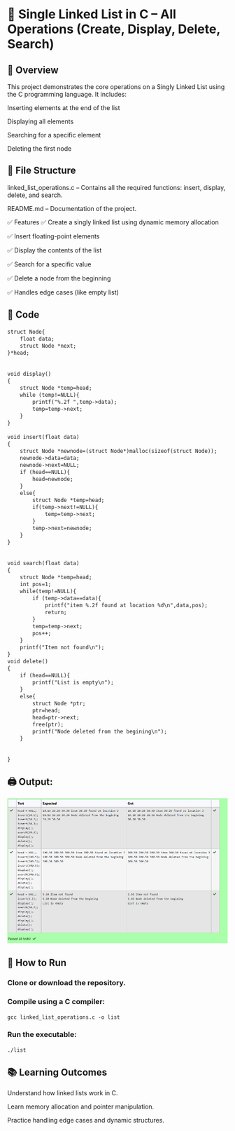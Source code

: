 # 📘 Single Linked List in C – All Operations (Create, Display, Delete, Search)
## 📌 Overview
This project demonstrates the core operations on a Singly Linked List using the C programming language. It includes:

Inserting elements at the end of the list

Displaying all elements

Searching for a specific element

Deleting the first node

## 📂 File Structure
linked_list_operations.c – Contains all the required functions: insert, display, delete, and search.

README.md – Documentation of the project.

✅ Features
✅ Create a singly linked list using dynamic memory allocation

✅ Insert floating-point elements

✅ Display the contents of the list

✅ Search for a specific value

✅ Delete a node from the beginning

✅ Handles edge cases (like empty list)

## 🧠 Code
```
struct Node{
    float data; 
    struct Node *next;
}*head;


void display()
{
    struct Node *temp=head;
    while (temp!=NULL){
        printf("%.2f ",temp->data);
        temp=temp->next;
    }
}

void insert(float data)
{
    struct Node *newnode=(struct Node*)malloc(sizeof(struct Node));
    newnode->data=data;
    newnode->next=NULL;
    if (head==NULL){
        head=newnode;
    }
    else{
        struct Node *temp=head;
        if(temp->next!=NULL){
            temp=temp->next;
        }
        temp->next=newnode;
    }
}


void search(float data)
{
    struct Node *temp=head;
    int pos=1;
    while(temp!=NULL){
        if (temp->data==data){
            printf("item %.2f found at location %d\n",data,pos);
            return;
        }
        temp=temp->next;
        pos++;
    }
    printf("Item not found\n");
}
void delete()
{
    if (head==NULL){
        printf("List is empty\n");
    }
    else{
        struct Node *ptr;
        ptr=head;
        head=ptr->next;
        free(ptr);
        printf("Node deleted from the begining\n");
    }

    
}
```

## 🖨️ Output:
![alt text](image-1.png)
## 🚀 How to Run
### Clone or download the repository.

### Compile using a C compiler:

```
gcc linked_list_operations.c -o list
```
### Run the executable:

```
./list
```
## 📚 Learning Outcomes
Understand how linked lists work in C.

Learn memory allocation and pointer manipulation.

Practice handling edge cases and dynamic structures.

